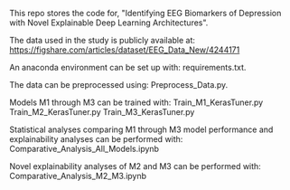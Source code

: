 This repo stores the code for, "Identifying EEG Biomarkers of Depression with Novel Explainable Deep Learning Architectures".

The data used in the study is publicly available at:
https://figshare.com/articles/dataset/EEG_Data_New/4244171

An anaconda environment can be set up with:
requirements.txt.

The data can be preprocessed using:
Preprocess_Data.py.

Models M1 through M3 can be trained with:
Train_M1_KerasTuner.py
Train_M2_KerasTuner.py
Train_M3_KerasTuner.py

Statistical analyses comparing M1 through M3 model performance and explainability analyses can be performed with:
Comparative_Analysis_All_Models.ipynb

Novel explainability analyses of M2 and M3 can be performed with:
Comparative_Analysis_M2_M3.ipynb

